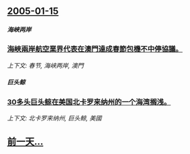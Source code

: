 ## [2005-01-15](/news/2005/01/15/index.md)

##### 海峡两岸
### [ 海峽兩岸航空業界代表在澳門達成春節包機不中停協議。](/news/2005/01/15/海峽兩岸航空業界代表在澳門達成春節包機不中停協議.md)
_上下文: 春节, 海峡两岸, 澳門_

##### 巨头鲸
### [ 30多头巨头鲸在美国北卡罗来纳州的一个海湾搁浅。](/news/2005/01/15/30多头巨头鲸在美国北卡罗来纳州的一个海湾搁浅.md)
_上下文: 北卡罗来纳州, 巨头鲸, 美國_

## [前一天...](/news/2005/01/14/index.md)

